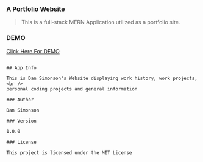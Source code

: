 ### A Portfolio Website

> This is a full-stack MERN Application utilized as a portfolio site.

### DEMO

[Click Here For DEMO ](https://mariposaweb.net/)

```

## App Info

This is Dan Simonson's Website displaying work history, work projects,<br />
personal coding projects and general information

### Author

Dan Simonson

### Version

1.0.0

### License

This project is licensed under the MIT License
```
